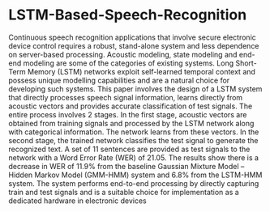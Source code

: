 # LSTM-Based-Speech-Recognition
Continuous speech recognition applications that involve secure electronic device control requires a robust, stand-alone system and less dependence on server-based processing. Acoustic modeling, state modeling and end-end modeling are some of the categories of existing systems. Long Short-Term Memory (LSTM) networks exploit self-learned temporal context and possess unique modelling capabilities and are a natural  choice for developing such systems. This paper involves the design of a LSTM system that directly processes
speech signal information, learns directly from acoustic vectors and provides accurate classification of test signals. The entire process involves 2 stages. In the first stage, acoustic vectors are obtained from training signals and processed by the LSTM network along with categorical information. The network learns from these vectors. In the second stage, the trained network classifies the test signal to generate the recognized text. A set of 11 sentences are provided as test signals to the network with a Word Error Rate (WER) of 21.05. The results show there is a decrease in WER of 11.9% from the baseline Gaussian Mixture Model – Hidden Markov Model (GMM-HMM) system and 6.8% from the LSTM-HMM system. The system performs end-to-end processing by directly capturing train and test signals and is a suitable choice for implementation as a dedicated hardware in electronic devices
